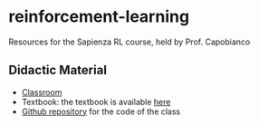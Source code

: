 # reinforcement-learning
Resources for the Sapienza RL course, held by Prof. Capobianco

## Didactic Material
- [Classroom](https://classroom.google.com/c/NTI4MTc5Mzg4NDUw)
- Textbook: the textbook is available [here](https://drive.google.com/drive/folders/1ajaJrIBe5KtsdnN_EKiMtiTREWw2_Qh6)
- [Github repository](https://github.com/KRLGroup/RL_2024) for the code of the class